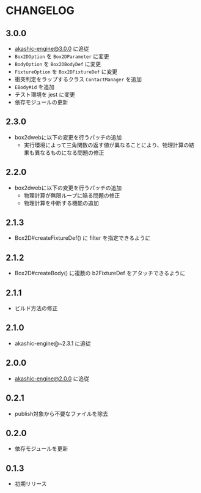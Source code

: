 # CHANGELOG

## 3.0.0
* akashic-engine@3.0.0 に追従
* `Box2DOption` を `Box2DParameter` に変更
* `BodyOption` を `Box2DBodyDef` に変更
* `FixtureOption` を `Box2DFixtureDef` に変更
* 衝突判定をラップするクラス `ContactManager` を追加
* `EBody#id` を追加
* テスト環境を jest に変更
* 依存モジュールの更新

## 2.3.0
* box2dwebに以下の変更を行うパッチの追加
    * 実行環境によって三角関数の返す値が異なることにより、物理計算の結果も異なるものになる問題の修正

## 2.2.0
* box2dwebに以下の変更を行うパッチの追加
    * 物理計算が無限ループに陥る問題の修正
    * 物理計算を中断する機能の追加

## 2.1.3
* Box2D#createFixtureDef() に filter を指定できるように

## 2.1.2
* Box2D#createBody() に複数の b2FixtureDef をアタッチできるように

## 2.1.1
* ビルド方法の修正

## 2.1.0

* akashic-engine@~2.3.1 に追従

## 2.0.0

* akashic-engine@2.0.0 に追従

## 0.2.1

* publish対象から不要なファイルを除去

## 0.2.0

* 依存モジュールを更新

## 0.1.3

* 初期リリース
